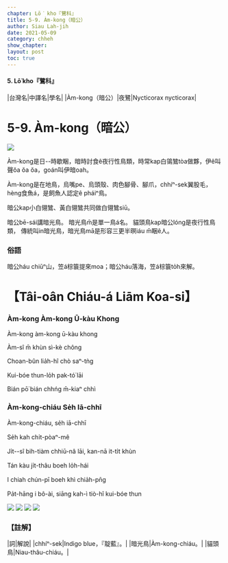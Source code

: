 ```yaml
---
chapter: Lō͘ kho『鷺科』
title: 5-9. Àm-kong（暗公）
author: Siau Lah-jih
date: 2021-05-09
category: chheh
show_chapter:
layout: post
toc: true
---
```


#### 5. Lō͘ kho『鷺科』

|台灣名|中譯名|學名|
|Àm-kong（暗公）|夜鷺|Nycticorax nycticorax|

# 5-9. Àm-kong（暗公）

![](../too5/05/05-9-1.Àm-kong.jpg)


Àm-kong是日--時歇睏，暗時討食ê夜行性鳥類，時常kap白鴒鷥tòa做夥，伊ê叫聲ŏa ŏa ŏa，goán叫伊暗oah。

Àm-kong是在地鳥，烏嘴pe、烏頭殼、肉色腳骨、腳爪，chhíⁿ-sek翼股毛，hèng食魚á，是飼魚人認定ê pháiⁿ鳥。

暗公kap小白翎鷥、黃白翎鷥共同做白翎鷥siū。

暗公bē-sái講暗光鳥。
暗光鳥m̄是單一鳥á名。
貓頭鳥kap暗公lóng是夜行性鳥類， 傳統叫in暗光鳥，暗光鳥mā是形容三更半暝iáu m̄睏ê人。

### 俗語

暗公háu chiūⁿ山，笠á棕簑提來moa；暗公háu落海，笠á棕簑to̍h來解。


# 【Tâi-oân Chiáu-á Liām Koa-si】

### **Àm-kong Àm-kong Ū-kàu Khong**

Àm-kong àm-kong ū-kàu khong

Àm-sî m̄ khùn sì-kè chông

Choan-bûn lia̍h-hî chò saⁿ-tǹg

Kui-bóe thun-lo̍h pak-tó͘ lāi

Bián pō͘ bián chhńg m̄-kiaⁿ chhì


### **Àm-kong-chiáu Se̍h Iā-chhī**

Àm-kong-chiáu, se̍h iā-chhī 

Se̍h kah chi̍t-pòaⁿ-mê

Ji̍t--sî bih-tiàm chhiū-nâ lāi, kan-nā it-ti̍t khùn 

Tán kàu ji̍t-thâu boeh lo̍h-hái

I chiah chún-pī boeh khì chia̍h-pn̄g

Pa̍t-hāng i bô-ài, siāng kah-ì tiò-hî kui-bóe thun


![](../too5/05/05-9-2.Àm-kong.jpg)
![](../too5/05/05-9-3.Àm-kong.jpg)
![](../too5/05/05-9-4.Àm-kong.jpg)
![](../too5/05/05-9-5.Àm-kong.jpg)


### 【註解】

|詞|解說|
|chhíⁿ-sek|Indigo blue，『靛藍』。|
|暗光鳥|Àm-kong-chiáu。|
|貓頭鳥|Niau-thâu-chiáu。|

